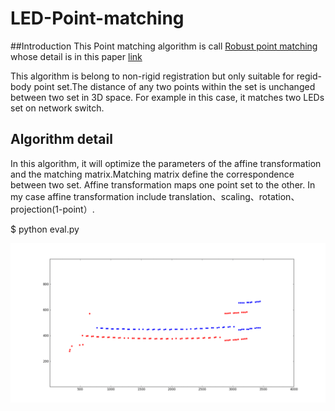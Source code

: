 # LED-Point-matching

##Introduction
This Point matching algorithm is call [Robust point matching](https://en.wikipedia.org/wiki/Point_set_registration#Robust_point_matching) whose detail is in this paper [link](https://www.cise.ufl.edu/~anand/pdf/prrevfinal.pdf)

This algorithm is belong to non-rigid registration but only suitable for regid-body point set.The distance of any two points within the set is unchanged between two set in 3D space. For example in this case, it matches two LEDs set on network switch.

## Algorithm detail
In this algorithm, it will optimize the parameters of the affine transformation and the matching matrix.Matching matrix define the correspondence between two set. Affine transformation maps one point set to the other. In my case affine transformation include translation、scaling、rotation、projection(1-point）. 

$ python eval.py

![Matching Demo](https://github.com/LI-ZONG-HAN/LED-Point-matching/blob/master/Matching_Animation.gif)
